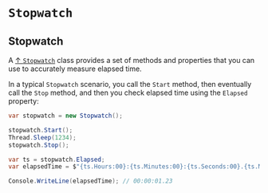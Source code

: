 # `Stopwatch`

## Stopwatch

A [↑ `Stopwatch`](https://learn.microsoft.com/en-us/dotnet/api/system.diagnostics.stopwatch) class provides a set of methods and properties that you can use to accurately measure elapsed time.

In a typical `Stopwatch` scenario, you call the `Start` method, then eventually call the `Stop` method, and then you check elapsed time using the `Elapsed` property:

```csharp
var stopwatch = new Stopwatch();

stopwatch.Start();
Thread.Sleep(1234);
stopwatch.Stop();

var ts = stopwatch.Elapsed;
var elapsedTime = $"{ts.Hours:00}:{ts.Minutes:00}:{ts.Seconds:00}.{ts.Milliseconds / 10:00}";

Console.WriteLine(elapsedTime); // 00:00:01.23
```
